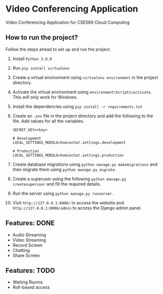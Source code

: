 # Video Conferencing Application

Video Conferencing Application for CSE569 Cloud Computing

## How to run the project?

Follow the steps ahead to set up and run the project.

1. Install `Python 3.8.9`
2. Run `pip install virtualenv`
3. Create a virtual environment using `virtualenv environment` in the project directory.
4. Activate the virtual environment using `environment\Scripts\activate`. This will only work for Windows.
5. Install the dependencies using `pip install -r requirements.txt`
6. Create an `.env` file in the project directory and add the following to the file. Add values for all the variables.
    ```text
    SECRET_KEY=<key>

    # Development
    LOCAL_SETTINGS_MODULE=homiechat.settings.development

    # Production
    LOCAL_SETTINGS_MODULE=homiechat.settings.production
    ```

7. Create database migrations using `python manage.py makemigrations` and then migrate them using `python manage.py migrate`.
8. Create a superuser using the following `python manage.py createsuperuser` and fill the required details.
9. Run the server using `python manage.py runserver`.
10. Visit `http://127.0.0.1:8000/` to access the website and `http://127.0.0.1:8000/admin` to access the Django admin panel.

## Features: DONE
* Audio Streaming
* Video Streaming
* Record Screen
* Chatting
* Share Screen

## Features: TODO
* Waiting Rooms
* Roll-based access